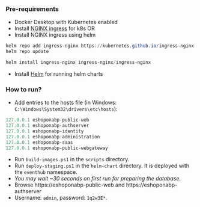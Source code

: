  ### Pre-requirements

* Docker Desktop with Kubernetes enabled
* Install [NGINX ingress](https://kubernetes.github.io/ingress-nginx/deploy/) for k8s
OR
* Install NGINX ingress using helm
```powershell
helm repo add ingress-nginx https://kubernetes.github.io/ingress-nginx
helm repo update

helm install ingress-nginx ingress-nginx/ingress-nginx
```
* Install [Helm](https://helm.sh/docs/intro/install/) for running helm charts


### How to run?

* Add entries to the hosts file (in Windows: `C:\Windows\System32\drivers\etc\hosts`):

````powershell
127.0.0.1 eshoponabp-public-web
127.0.0.1 eshoponabp-authserver
127.0.0.1 eshoponabp-identity
127.0.0.1 eshoponabp-administration
127.0.0.1 eshoponabp-saas
127.0.0.1 eshoponabp-public-webgateway
````

* Run `build-images.ps1` in the `scripts` directory.
* Run `deploy-staging.ps1` in the `helm-chart` directory. It is deployed with the `eventhub` namespace.
* *You may wait ~30 seconds on first run for preparing the database*.
* Browse https://eshoponabp-public-web and https://eshoponabp-authserver
* Username: `admin`, password: `1q2w3E*`.
